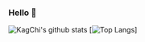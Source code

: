 ### Hello 🗿

<!--
Hello There 🗿
-->

![KagChi's github stats](https://github-readme-stats.vercel.app/api?username=kagchi&show_icons=true&theme=radical)
[![Top Langs](https://github-readme-stats.vercel.app/api/top-langs/?username=kagchi&layout=compact)]
